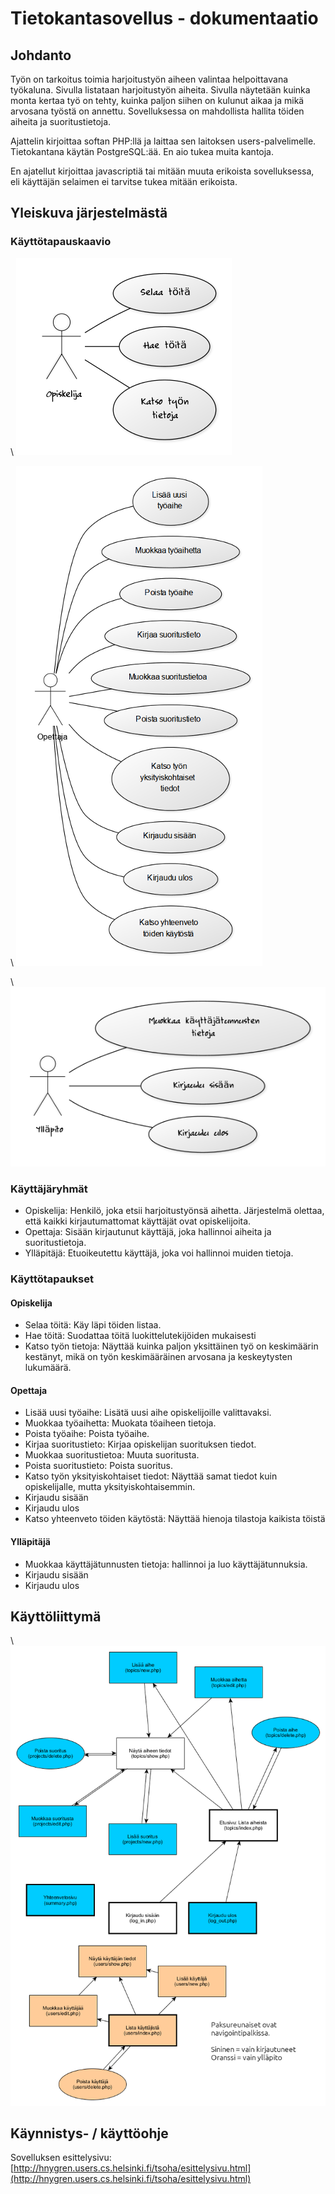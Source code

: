 # Tietokantasovellus - dokumentaatio

## Johdanto

Työn on tarkoitus toimia harjoitustyön aiheen valintaa helpoittavana työkaluna. Sivulla listataan harjoitustyön aiheita. Sivulla näytetään kuinka monta kertaa työ on tehty, kuinka paljon siihen on kulunut aikaa ja mikä arvosana työstä on annettu. Sovelluksessa on mahdollista hallita töiden aiheita ja suoritustietoja.

Ajattelin kirjoittaa softan PHP:llä ja laittaa sen laitoksen users-palvelimelle. Tietokantana käytän PostgreSQL:ää. En aio tukea muita kantoja.

En ajatellut kirjoittaa javascriptiä tai mitään muuta erikoista sovelluksessa, eli käyttäjän selaimen ei tarvitse tukea mitään erikoista.

## Yleiskuva järjestelmästä

### Käyttötapauskaavio

\ ![Käyttötapauskaavio käyttäjä](use_case_diagram_user.png)

\ ![Käyttötapauskaavio opettaja](use_case_diagram_teacher.png)

\ ![Käyttötapauskaavio ylläpito](use_case_diagram_administration.png)

### Käyttäjäryhmät

* Opiskelija: Henkilö, joka etsii harjoitustyönsä aihetta. Järjestelmä olettaa, että kaikki kirjautumattomat käyttäjät ovat opiskelijoita.
* Opettaja: Sisään kirjautunut käyttäjä, joka hallinnoi aiheita ja suoritustietoja.
* Ylläpitäjä: Etuoikeutettu käyttäjä, joka voi hallinnoi muiden tietoja.

### Käyttötapaukset

#### Opiskelija

* Selaa töitä: Käy läpi töiden listaa.
* Hae töitä: Suodattaa töitä luokittelutekijöiden mukaisesti
* Katso työn tietoja: Näyttää kuinka paljon yksittäinen työ on keskimäärin kestänyt, mikä on työn keskimääräinen arvosana ja keskeytysten lukumäärä.

#### Opettaja

* Lisää uusi työaihe: Lisätä uusi aihe opiskelijoille valittavaksi.
* Muokkaa työaihetta: Muokata töaiheen tietoja.
* Poista työaihe: Poista työaihe.
* Kirjaa suoritustieto: Kirjaa opiskelijan suorituksen tiedot.
* Muokkaa suoritustietoa: Muuta suoritusta.
* Poista suoritustieto: Poista suoritus.
* Katso työn yksityiskohtaiset tiedot: Näyttää samat tiedot kuin opiskelijalle, mutta yksityiskohtaisemmin.
* Kirjaudu sisään
* Kirjaudu ulos
* Katso yhteenveto töiden käytöstä: Näyttää hienoja tilastoja kaikista töistä

#### Ylläpitäjä

* Muokkaa käyttäjätunnusten tietoja: hallinnoi ja luo käyttäjätunnuksia.
* Kirjaudu sisään
* Kirjaudu ulos

## Käyttöliittymä

\ ![Sivukartta](sivukartta.png)

## Käynnistys- / käyttöohje

Sovelluksen esittelysivu: [http://hnygren.users.cs.helsinki.fi/tsoha/esittelysivu.html](http://hnygren.users.cs.helsinki.fi/tsoha/esittelysivu.html)
